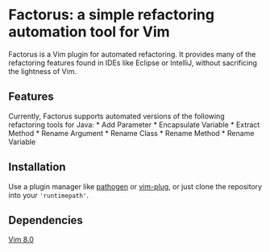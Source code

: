 # Factorus: a simple refactoring automation tool for Vim

Factorus is a Vim plugin for automated refactoring. It provides 
many of the refactoring features found in IDEs like Eclipse or 
IntelliJ, without sacrificing the lightness of Vim.

## Features

Currently, Factorus supports automated versions of the following
refactoring tools for Java:
    * Add Parameter
    * Encapsulate Variable
    * Extract Method
    * Rename Argument
    * Rename Class
    * Rename Method
    * Rename Variable

## Installation

Use a plugin manager like [pathogen](https://github.com/tpope/vim-pathogen) or [vim-plug](https://github.com/junegunn/vim-plug), or just clone the repository into your `'runtimepath'`. 

## Dependencies

[Vim 8.0](http://vim.org/)
